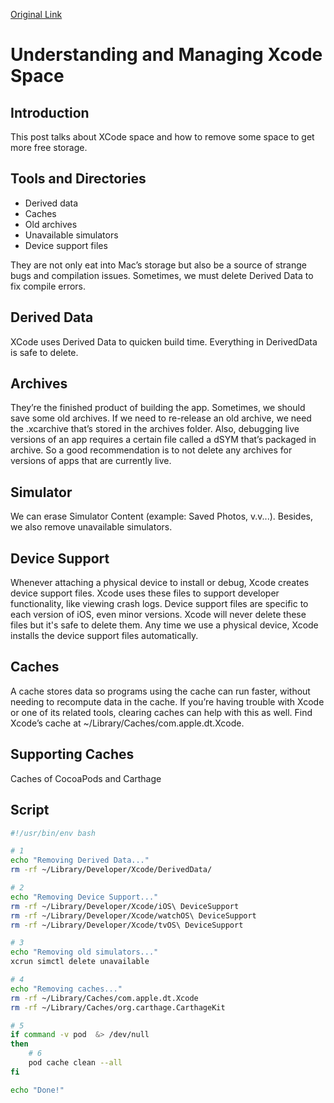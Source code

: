 [Original Link](https://www.raywenderlich.com/19998365-understanding-and-managing-xcode-space)

# Understanding and Managing Xcode Space
## Introduction
This post talks about XCode space and how to remove some space to get more free storage.

## Tools and Directories
* Derived data
* Caches
* Old archives
* Unavailable simulators
* Device support files

They are not only eat into Mac’s storage but also be a source of strange bugs and compilation issues. Sometimes, we must delete Derived Data to fix compile errors. 

## Derived Data
XCode uses Derived Data to quicken build time. Everything in DerivedData is safe to delete.

## Archives
They’re the finished product of building the app. Sometimes, we should save some old archives. If we need to re-release an old archive, we need the .xcarchive that’s stored in the archives folder.
Also, debugging live versions of an app requires a certain file called a dSYM that’s packaged in archive.
So a good recommendation is to not delete any archives for versions of apps that are currently live.

## Simulator
We can erase Simulator Content (example: Saved Photos, v.v...). Besides, we also remove unavailable simulators.

## Device Support
Whenever attaching a physical device to install or debug, Xcode creates device support files. Xcode uses these files to support developer functionality, like viewing crash logs. Device support files are specific to each version of iOS, even minor versions. Xcode will never delete these files but it's safe to delete them. Any time we use a physical device, Xcode installs the device support files automatically.

## Caches
A cache stores data so programs using the cache can run faster, without needing to recompute data in the cache.
If you’re having trouble with Xcode or one of its related tools, clearing caches can help with this as well.
Find Xcode’s cache at ~/Library/Caches/com.apple.dt.Xcode.

## Supporting Caches
Caches of CocoaPods and Carthage

## Script

```sh
#!/usr/bin/env bash

# 1
echo "Removing Derived Data..."
rm -rf ~/Library/Developer/Xcode/DerivedData/

# 2
echo "Removing Device Support..."
rm -rf ~/Library/Developer/Xcode/iOS\ DeviceSupport
rm -rf ~/Library/Developer/Xcode/watchOS\ DeviceSupport
rm -rf ~/Library/Developer/Xcode/tvOS\ DeviceSupport

# 3
echo "Removing old simulators..."
xcrun simctl delete unavailable

# 4
echo "Removing caches..."
rm -rf ~/Library/Caches/com.apple.dt.Xcode
rm -rf ~/Library/Caches/org.carthage.CarthageKit

# 5
if command -v pod  &> /dev/null
then
    # 6
    pod cache clean --all
fi

echo "Done!"
```












